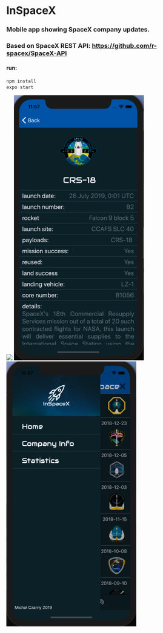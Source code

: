 # InSpaceX

### Mobile app showing SpaceX company updates.

### Based on SpaceX REST API: https://github.com/r-spacex/SpaceX-API


#### run:
```
npm install
expo start
```

<img src="assets/screenshots/ss1.png" height="700">
<img src="assets/screenshots/ss2.png" height="700">
<img src="assets/screenshots/ss3.png" height="700">
